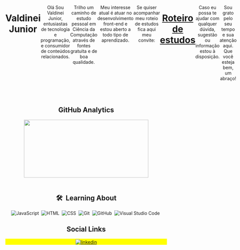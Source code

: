  <div align="center" style="display: flex">
 <div align="center" style="display: flex">
  <img
    width="350em"
    height="300em"
    src="https://github.com/ValdineiJunior/ValdineiJunior/blob/main/animation_500_kv8i962g.gif"
  />
</div>
 <h1>
   Valdinei Junior
 </h1>

Olá Sou Valdinei Junior, entusiastas de tecnologia e programação, e consumidor de conteúdos relacionados.

Trilho um caminho de estudo pessoal em Ciência da Computação através de fontes gratuita e de boa qualidade.

Meu interesse atual é atuar no desenvolvimento front-end e estou aberto a todo tipo de aprendizado.

Se quiser acompanhar meu roteio de estudos fica aqui meu convite:


<div align="center" style="display: flex">
    <h1><a href="https://github.com/ValdineiJunior/roteiro-de-estudos">Roteiro de estudos</a></h1>
</div>

Caso eu possa te ajudar com qualquer dúvida, sugestão ou informação estou à disposição.

Sou grato pelo seu tempo e sua atenção aqui. Que você esteja bem, um abraço!

</div>

<h2 align="center">GitHub Analytics</h2>

<div align="center">
      <img
      width="388"
      height="180em"
      src="https://github-readme-stats.vercel.app/api/top-langs/?username=ValdineiJunior&layout=compact&langs_count=7&theme=tokyonight"
    />
  </a>
</div>
<br />
<div align="center">
  
  ## 🛠 &nbsp;Learning About
  ![JavaScript](https://img.shields.io/badge/-JavaScript-05122A?style=flat&logo=javascript)&nbsp;
  ![HTML](https://img.shields.io/badge/-HTML-05122A?style=flat&logo=HTML5)&nbsp;
  ![CSS](https://img.shields.io/badge/-CSS-05122A?style=flat&logo=CSS3&logoColor=1572B6)&nbsp;
  ![Git](https://img.shields.io/badge/-Git-05122A?style=flat&logo=git)&nbsp;
  ![GitHub](https://img.shields.io/badge/-GitHub-05122A?style=flat&logo=github)&nbsp;
  ![Visual Studio
  Code](https://img.shields.io/badge/-Visual%20Studio%20Code-05122A?style=flat&logo=visual-studio-code&logoColor=007ACC)&nbsp;

  <h2 align="center">Social Links</h2>

  <p align="center" style="background: yellow">
    <a
      href="https://www.linkedin.com/in/valdinei-de-paula-junior-009634230/"
      target="_blank"
    >
      <img
        align="center"
        src="https://img.shields.io/badge/-ValdineiJunior-05122A?style=flat&logo=linkedin"
        alt="linkedin"
      />
    </a>
  </p>
</div>


</div>
